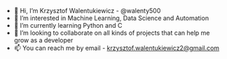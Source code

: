 - 👋 Hi, I’m Krzysztof Walentukiewicz - @walenty500
- 👀 I’m interested in Machine Learning, Data Science and Automation
- 🌱 I’m currently learning Python and C
- 💞️ I’m looking to collaborate on all kinds of projects that can help me grow as a developer
- 📫 You can reach me by email - krzysztof.walentukiewicz2@gmail.com

<!---
walenty500/walenty500 is a ✨ special ✨ repository because its `README.md` (this file) appears on your GitHub profile.
You can click the Preview link to take a look at your changes.
--->
